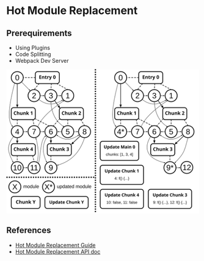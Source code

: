 # Hot Module Replacement

## Prerequirements
- Using Plugins
- Code Splitting
- Webpack Dev Server

![HMR](/assets/images/HMR.svg)


## References
- [Hot Module Replacement Guide](http://webpack.github.io/docs/hot-module-replacement-with-webpack.html)
- [Hot Module Replacement API doc](http://webpack.github.io/docs/hot-module-replacement.html)
